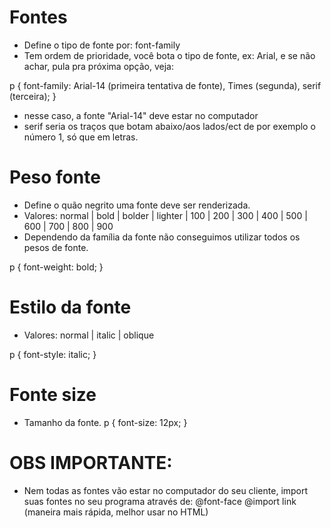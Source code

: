 # Fontes
- Define o tipo de fonte por: font-family
- Tem ordem de prioridade, você bota o tipo de fonte, ex: Arial, e se não achar, pula pra próxima opção, veja:

p {
    font-family: Arial-14 (primeira tentativa de fonte), Times (segunda), serif (terceira);
}

- nesse caso, a fonte "Arial-14" deve estar no computador
- serif seria os traços que botam abaixo/aos lados/ect de por exemplo o número 1, só que em letras.

# Peso fonte
- Define o quão negrito uma fonte deve ser renderizada.
- Valores: normal | bold | bolder | lighter | 100 | 200 | 300 | 400 | 500 | 600 | 700 | 800 | 900
- Dependendo da família da fonte não conseguimos utilizar todos os pesos de fonte.

p {
    font-weight: bold;
}

# Estilo da fonte
- Valores: normal | italic | oblique

p {
    font-style: italic;
}

# Fonte size
- Tamanho da fonte.
p {
    font-size: 12px;
}

# OBS IMPORTANTE:
- Nem todas as fontes vão estar no computador do seu cliente, import suas fontes no seu programa através de:
@font-face
@import
link (maneira mais rápida, melhor usar no HTML)

